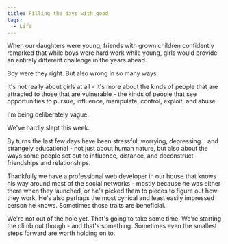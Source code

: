 ```yaml
---
title: Filling the days with good
tags:
  - Life
---
```


When our daughters were young, friends with grown children confidently remarked that while boys were hard work while young, girls would provide an entirely different challenge in the years ahead.

Boy were they right. But also wrong in so many ways.

It's not really about girls at all - it's more about the kinds of people that are attracted to those that are vulnerable - the kinds of people that see opportunities to pursue, influence, manipulate, control, exploit, and abuse.

I'm being deliberately vague.

We've hardly slept this week.

By turns the last few days have been stressful, worrying, depressing... and strangely educational - not just about human nature, but also about the ways some people set out to influence, distance, and deconstruct friendships and relationships.

Thankfully we have a professional web developer in our house that knows his way around most of the social networks - mostly because he was either there when they launched, or he's picked them to pieces to figure out how they work. He's also perhaps the most cynical and least easily impressed person he knows. Sometimes those traits are beneficial.

We're not out of the hole yet. That's going to take some time. We're starting the climb out though - and that's something. Sometimes even the smallest steps forward are worth holding on to.